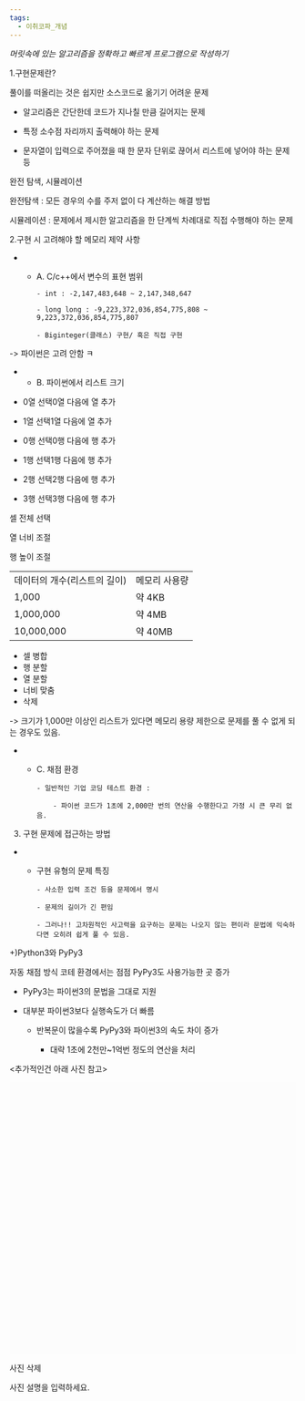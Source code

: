 ```yaml
---
tags:
  - 이취코파_개념
---
```

*머릿속에 있는 알고리즘을 정확하고 빠르게 프로그램으로 작성하기*

1.구현문제란?

풀이를 떠올리는 것은 쉽지만 소스코드로 옮기기 어려운 문제

- 알고리즘은 간단한데 코드가 지나칠 만큼 길어지는 문제
    
- 특정 소수점 자리까지 출력해야 하는 문제
    
- 문자열이 입력으로 주어졌을 때 한 문자 단위로 끊어서 리스트에 넣어야 하는 문제 등
    

완전 탐색, 시뮬레이션

완전탐색 : 모든 경우의 수를 주저 없이 다 계산하는 해결 방법

시뮬레이션 : 문제에서 제시한 알고리즘을 한 단계씩 차례대로 직접 수행해야 하는 문제

2.구현 시 고려해야 할 메모리 제약 사항

- - A. C/c++에서 변수의 표현 범위
        
        - int : -2,147,483,648 ~ 2,147,348,647
            
        - long long : -9,223,372,036,854,775,808 ~ 9,223,372,036,854,775,807
            
        - Biginteger(클래스) 구현/ 혹은 직접 구현
            

-> 파이썬은 고려 안함 ㅋ

- - B. 파이썬에서 리스트 크기
        

- 0열 선택0열 다음에 열 추가
- 1열 선택1열 다음에 열 추가

- 0행 선택0행 다음에 행 추가
- 1행 선택1행 다음에 행 추가
- 2행 선택2행 다음에 행 추가
- 3행 선택3행 다음에 행 추가

셀 전체 선택

열 너비 조절

행 높이 조절

|   |   |
|---|---|
|데이터의 개수(리스트의 길이)|메모리 사용량|
|1,000|약 4KB|
|1,000,000|약 4MB|
|10,000,000|약 40MB|

- 셀 병합
- 행 분할
- 열 분할
- 너비 맞춤
- 삭제

-> 크기가 1,000만 이상인 리스트가 있다면 메모리 용량 제한으로 문제를 풀 수 없게 되는 경우도 있음.

- - C. 채점 환경
        
        - 일반적인 기업 코딩 테스트 환경 :
            
            - 파이썬 코드가 1초에 2,000만 번의 연산을 수행한다고 가정 시 큰 무리 없음.
                

3. 구현 문제에 접근하는 방법

- - 구현 유형의 문제 특징
        
        - 사소한 입력 조건 등을 문제에서 명시
            
        - 문제의 길이가 긴 편임
            
        - 그러나!! 고차원적인 사고력을 요구하는 문제는 나오지 않는 편이라 문법에 익숙하다면 오히려 쉽게 풀 수 있음.
            

+)Python3와 PyPy3

자동 채점 방식 코테 환경에서는 점점 PyPy3도 사용가능한 곳 증가

- PyPy3는 파이썬3의 문법을 그대로 지원
    
- 대부분 파이썬3보다 실행속도가 더 빠름
    
    - 반복문이 많을수록 PyPy3와 파이썬3의 속도 차이 증가
        
        - 대략 1초에 2천만~1억번 정도의 연산을 처리
            

<추가적인건 아래 사진 참고>

![](data:image/svg+xml;base64,PHN2ZyB4bWxucz0iaHR0cDovL3d3dy53My5vcmcvMjAwMC9zdmciIHdpZHRoPSIxMTg2IiBoZWlnaHQ9IjExMjMiIHZpZXdCb3g9IjAgMCAxMTg2IDExMjMiPjxyZWN0IHdpZHRoPSIxMDAlIiBoZWlnaHQ9IjEwMCUiIGZpbGw9IiNGQ0ZDRkMiLz48L3N2Zz4=)

사진 삭제

사진 설명을 입력하세요.